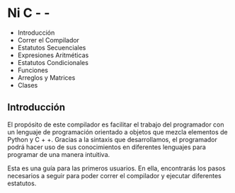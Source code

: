 <h1>Ni C - -</h1>

- Introducción
- Correr el Compilador
- Estatutos Secuenciales
- Expresiones Aritméticas
- Estatutos Condicionales
- Funciones
- Arreglos y Matrices
- Clases

<h2>Introducción</h2>
<p>El propósito de este compilador es facilitar el trabajo del programador con un lenguaje de programación orientado a objetos que mezcla elementos de Python y C + +. Gracias a la sintaxis que desarrollamos, el programador podrá hacer uso de sus conocimientos en diferentes lenguajes para programar de una manera intuitiva.</p>
<p>Esta es una guía para las primeros usuarios. En ella, encontrarás los pasos necesarios a seguir para poder correr el compilador y ejecutar diferentes estatutos.</p>

